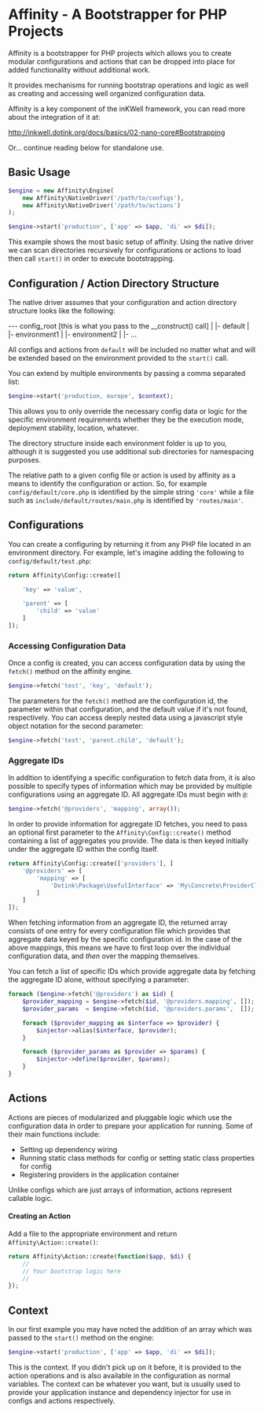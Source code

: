 Affinity - A Bootstrapper for PHP Projects
======

Affinity is a bootstrapper for PHP projects which allows you to create modular
configurations and actions that can be dropped into place for added
functionality without additional work.

It provides mechanisms for running bootstrap operations and logic as well as
creating and accessing well organized configuration data.

Affinity is a key component of the inKWell framework, you can read more
about the integration of it at:

http://inkwell.dotink.org/docs/basics/02-nano-core#Bootstrapping

Or... continue reading below for standalone use.

## Basic Usage

```php
$engine = new Affinity\Engine(
	new Affinity\NativeDriver('/path/to/configs'),
	new Affinity\NativeDriver('/path/to/actions')
);

$engine->start('production', ['app' => $app, 'di' => $di]);
```

This example shows the most basic setup of affinity.  Using the native driver
we can scan directories recursively for configurations or actions to load
then call `start()` in order to execute bootstrapping.

## Configuration / Action Directory Structure

The native driver assumes that your configuration and action directory
structure looks like the following:

--- config_root [this is what you pass to the __construct() call]
 |
 |- default
 |
 |- environment1
 |
 |- environment2
 |
 |- ...


All configs and actions from `default` will be included no matter what and
will be extended based on the environment provided to the `start()` call.

You can extend by multiple environments by passing a comma separated list:

```php
$engine->start('production, europe', $context);
```

This allows you to only override the necessary config data or logic for
the specific environment requirements whether they be the execution mode,
deployment stability, location, whatever.

The directory structure inside each environment folder is up to you,
although it is suggested you use additional sub directories for namespacing
purposes.

The relative path to a given config file or action is used by affinity as
a means to identify the configuration or action.  So, for example
`config/default/core.php` is identified by the simple string `'core'` while
a file such as `include/default/routes/main.php` is identified by
`'routes/main'`.

## Configurations

You can create a configuring by returning it from any PHP file located in
an environment directory.  For example, let's imagine adding the following
to `config/default/test.php`:

```php
return Affinity\Config::create([

	'key' => 'value',

	'parent' => [
		'child' => 'value'
	]
]);
```

### Accessing Configuration Data

Once a config is created, you can access configuration data by using the
`fetch()` method on the affinity engine.

```php
$engine->fetch('test', 'key', 'default');
```

The parameters for the `fetch()` method are the configuration id, the
parameter within that configuration, and the default value if it's not
found, respectively.  You can access deeply nested data using a javascript
style object notation for the second parameter:

```php
$engine->fetch('test', 'parent.child', 'default');
```

### Aggregate IDs

In addition to identifying a specific configuration to fetch data from, it
is also possible to specify types of information which may be provided by
multiple configurations using an aggregate ID.  All aggregate IDs must
begin with `@`:

```php
$engine->fetch('@providers', 'mapping', array());
```

In order to provide information for aggregate ID fetches, you need to pass
an optional first parameter to the `Affinity\Config::create()` method
containing a list of aggregates you provide.  The data is then keyed
initially under the aggregate ID within the config itself.

```php
return Affinity\Config::create(['providers'], [
	'@providers' => [
		'mapping' => [
			'Dotink\Package\UsefulInterface' => 'My\Concrete\ProviderClass'
		]
	]
]);
```

When fetching information from an aggregate ID, the returned array consists
of one entry for every configuration file which provides that aggregate data
keyed by the specific configuration id.  In the case of the above mappings,
this means we have to first loop over the individual configuration data,
and *then* over the mapping themselves.

You can fetch a list of specific IDs which provide aggregate data by fetching
the aggregate ID alone, without specifying a parameter:

```php
foreach ($engine->fetch('@providers') as $id) {
	$provider_mapping = $engine->fetch($id, '@providers.mapping', []);
	$provider_params  = $engine->fetch($id, '@providers.params',  []);

	foreach ($provider_mapping as $interface => $provider) {
		$injector->alias($interface, $provider);
	}

	foreach ($provider_params as $provider => $params) {
		$injector->define($provider, $params);
	}
}
```

## Actions

Actions are pieces of modularized and pluggable logic which use the
configuration data in order to prepare your application for running.
Some of their main functions include:

- Setting up dependency wiring
- Running static class methods for config or setting static class properties
  for config
- Registering providers in the application container

Unlike configs which are just arrays of information, actions represent callable
logic.

#### Creating an Action

Add a file to the appropriate environment and return
`Affinity\Action::create()`:

```php
return Affinity\Action::create(function($app, $di) {
	//
	// Your bootstrap logic here
	//
});
```

## Context

In our first example you may have noted the addition of an array which was
passed to the `start()` method on the engine:

```php
$engine->start('production', ['app' => $app, 'di' => $di]);
```

This is the context.  If you didn't pick up on it before, it is provided
to the action operations and is also available in the configuration as
normal variables.  The context can be whatever you want, but is usually
used to provide your application instance and dependency injector for
use in configs and actions respectively.
